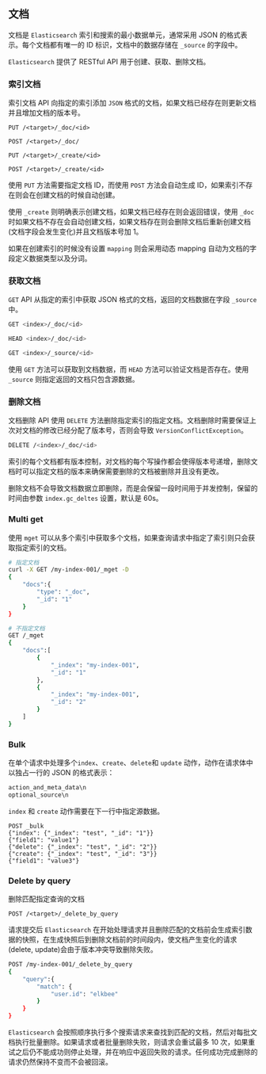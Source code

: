 ## 文档

文档是 `Elasticsearch` 索引和搜索的最小数据单元，通常采用 JSON 的格式表示。每个文档都有唯一的 ID 标识，文档中的数据存储在 `_source` 的字段中。

`Elasticsearch` 提供了 RESTful API 用于创建、获取、删除文档。

### 索引文档

索引文档 API 向指定的索引添加 `JSON` 格式的文档，如果文档已经存在则更新文档并且增加文档的版本号。

```
PUT /<target>/_doc/<id>

POST /<target>/_doc/

PUT /<target>/_create/<id>

POST /<target>/_create/<id>
```

使用 `PUT` 方法需要指定文档 ID，而使用 `POST` 方法会自动生成 ID，如果索引不存在则会在创建文档的时候自动创建。

使用 `_create` 则明确表示创建文档，如果文档已经存在则会返回错误，使用 `_doc` 时如果文档不存在会自动创建文档，如果文档存在则会删除文档后重新创建文档(文档字段会发生变化)并且文档版本号加 1。

如果在创建索引的时候没有设置 `mapping` 则会采用动态 mapping 自动为文档的字段定义数据类型以及分词。

### 获取文档

`GET` API 从指定的索引中获取 JSON 格式的文档，返回的文档数据在字段 `_source` 中。

```sh
GET <index>/_doc/<id>

HEAD <index>/_doc/<id>

GET <index>/_source/<id>
```

使用 `GET` 方法可以获取到文档数据，而 `HEAD` 方法可以验证文档是否存在。使用 `_source` 则指定返回的文档只包含源数据。

### 删除文档

文档删除 API 使用 `DELETE` 方法删除指定索引的指定文档。文档删除时需要保证上次对文档的修改已经分配了版本号，否则会导致 `VersionConflictException`。

```sh
DELETE /<index>/_doc/<id>
```

索引的每个文档都有版本控制，对文档的每个写操作都会使得版本号递增，删除文档时可以指定文档的版本来确保需要删除的文档被删除并且没有更改。

删除文档不会导致文档数据立即删除，而是会保留一段时间用于并发控制，保留的时间由参数 `index.gc_deltes` 设置，默认是 60s。

### Multi get

使用 `mget` 可以从多个索引中获取多个文档，如果查询请求中指定了索引则只会获取指定索引的文档。

```sh
# 指定文档
curl -X GET /my-index-001/_mget -D
{
	"docs":{
		"type": "_doc",
		"_id": "1"
	}
}

# 不指定文档
GET /_mget
{
	"docs":[
		{
			"_index": "my-index-001",
			"_id": "1"
		},
		{
			"_index": "my-index-001",
			"_id": "2"
		}
	]
}
```



### Bulk

在单个请求中处理多个`index`、`create`、`delete`和 `update` 动作，动作在请求体中以独占一行的 JSON 的格式表示：

```sh
action_and_meta_data\n
optional_source\n
```

`index` 和 `create` 动作需要在下一行中指定源数据。

```shell
POST _bulk
{"index": {"_index": "test", "_id": "1"}}
{"field1": "value1"}
{"delete": {"_index": "test", "_id": "2"}}
{"create": {"_index": "test", "_id": "3"}}
{"field1": "value3"}
```



### Delete by query

删除匹配指定查询的文档

```
POST /<target>/_delete_by_query
```

请求提交后 `Elasticsearch` 在开始处理请求并且删除匹配的文档前会生成索引数据的快照，在生成快照后到删除文档前的时间段内，使文档产生变化的请求(delete, update)会由于版本冲突导致删除失败。

```sh
POST /my-index-001/_delete_by_query
{
	"query":{
		"match": {
			"user.id": "elkbee"
		}
	}
}
```

`Elasticsearch` 会按照顺序执行多个搜索请求来查找到匹配的文档，然后对每批文档执行批量删除。如果请求或者批量删除失败，则请求会重试最多 10 次，如果重试之后仍不能成功则停止处理，并在响应中返回失败的请求。任何成功完成删除的请求仍然保持不变而不会被回滚。